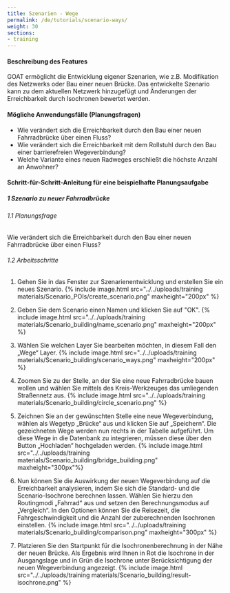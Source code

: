 ```yaml
---
title: Szenarien - Wege
permalink: /de/tutorials/scenario-ways/
weight: 30
sections:
- training
---
```


#### Beschreibung des Features
GOAT ermöglicht die Entwicklung eigener Szenarien, wie z.B. Modifikation des Netzwerks oder Bau einer neuen Brücke. Das entwickelte Szenario kann zu dem aktuellen Netzwerk hinzugefügt und Änderungen der Erreichbarkeit durch Isochronen bewertet werden. 

#### Mögliche Anwendungsfälle (Planungsfragen)
- Wie verändert sich die Erreichbarkeit durch den Bau einer neuen Fahrradbrücke über einen Fluss?
- Wie verändert sich die Erreichbarkeit mit dem Rollstuhl durch den Bau einer barrierefreien Wegeverbindung? 
- Welche Variante eines neuen Radweges erschließt die höchste Anzahl an Anwohner?


#### Schritt-für-Schritt-Anleitung für eine beispielhafte Planungsaufgabe
##### 1 Szenario zu neuer Fahrradbrücke
###### 1.1 Planungsfrage
Wie verändert sich die Erreichbarkeit durch den Bau einer neuen Fahrradbrücke über einen Fluss? 
###### 1.2 Arbeitsschritte
1. Gehen Sie in das Fenster zur Szenarienentwicklung und erstellen Sie ein neues Szenario.  {% include image.html src="../../uploads/training materials/Scenario_POIs/create_scenario.png" maxheight="200px" %} 

2. Geben Sie dem Scenario einen Namen und klicken Sie auf "OK".  {% include image.html src="../../uploads/training materials/Scenario_building/name_scenario.png" maxheight="200px" %}

3. Wählen Sie welchen Layer Sie bearbeiten möchten, in diesem Fall den „Wege“ Layer.  {% include image.html src="../../uploads/training materials/Scenario_building/scenario_ways.png" maxheight="200px" %}


4. Zoomen Sie zu der Stelle, an der Sie eine neue Fahrradbrücke bauen wollen und wählen Sie mittels des Kreis-Werkzeuges das umliegenden Straßennetz aus.  {% include image.html src="../../uploads/training materials/Scenario_building/circle_scenario.png" %}

5. Zeichnen Sie an der gewünschten Stelle eine neue Wegeverbindung, wählen als Wegetyp „Brücke“ aus und klicken Sie auf „Speichern“. Die gezeichneten Wege werden nun rechts in der Tabelle aufgeführt. Um diese Wege in die Datenbank zu integrieren, müssen diese über den Button „Hochladen“ hochgeladen werden.  {% include image.html src="../../uploads/training materials/Scenario_building/bridge_building.png" maxheight="300px"%}

6. Nun können Sie die Auswirkung der neuen Wegeverbindung auf die Erreichbarkeit analysieren, indem Sie sich die Standard- und die Scenario-Isochrone berechnen lassen. Wählen Sie hierzu den Routingmodi „Fahrrad“ aus und setzen den Berechnungsmodus auf „Vergleich“. In den Optionen können Sie die Reisezeit, die Fahrgeschwindigkeit und die Anzahl der zuberechnenden Isochronen einstellen.  {% include image.html src="../../uploads/training materials/Scenario_building/comparison.png" maxheight="300px" %}

7. Platzieren Sie den Startpunkt für die Isochronenberechnung in der Nähe der neuen Brücke. Als Ergebnis wird Ihnen in Rot die Isochrone in der Ausgangslage und in Grün die Isochrone unter Berücksichtigung der neuen Wegeverbindung angezeigt.  {% include image.html src="../../uploads/training materials/Scenario_building/result-isochrone.png" %}

